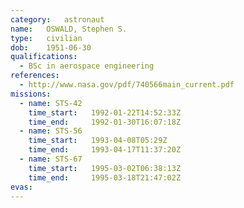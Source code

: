 ```yaml
---
category:	astronaut
name:	OSWALD, Stephen S.
type:	civilian
dob:	1951-06-30
qualifications:
  - BSc in aerospace engineering
references:
  - http://www.nasa.gov/pdf/740566main_current.pdf
missions:
  - name: STS-42
    time_start:   1992-01-22T14:52:33Z
    time_end:     1992-01-30T16:07:18Z
  - name: STS-56
    time_start:   1993-04-08T05:29Z
    time_end:     1993-04-17T11:37:20Z
  - name: STS-67
    time_start:   1995-03-02T06:38:13Z
    time_end:     1995-03-18T21:47:02Z
evas:
---
```

